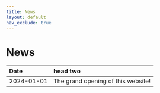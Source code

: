 ```yaml
---
title: News
layout: default
nav_exclude: true
---
```

# News
| Date        | head two          | 
|:-------------|:------------------|
| 2024-01-01   | The grand opening of this website! |